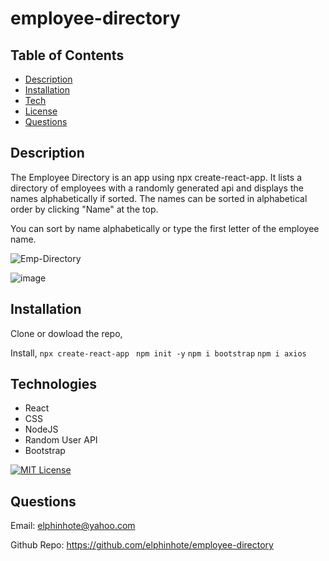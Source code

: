 # employee-directory


## Table of Contents
* [Description](#description)
* [Installation](#installation)
* [Tech](#tech)
* [License](#license)
* [Questions](#Questions)


## Description

The Employee Directory is an app using npx create-react-app.  It lists a directory of  employees with a randomly generated api and displays the names alphabetically if sorted. The names can be sorted in alphabetical order by clicking "Name" at the top. 


You can sort by name alphabetically or type the first letter of the employee name.  

![Emp-Directory](https://user-images.githubusercontent.com/65749636/113541099-652ccd00-9596-11eb-8450-4b9b13dffb63.gif)


![image](https://user-images.githubusercontent.com/65749636/113539575-eda96e80-9592-11eb-934a-8ad484029eae.png)

## Installation
Clone or dowload the repo, 

Install,
` npx create-react-app ` 
` npm init -y`
` npm i bootstrap `
` npm i axios `

## Technologies

* React
* CSS
* NodeJS
* Random User API 
* Bootstrap

[![MIT License](https://img.shields.io/badge/license-MIT-blue.svg)](#license) 

## Questions

Email: elphinhote@yahoo.com

Github Repo: https://github.com/elphinhote/employee-directory


